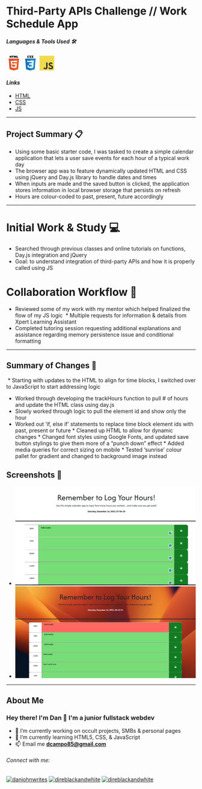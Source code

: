 # Third-Party APIs Challenge // Work Schedule App

##### _Languages & Tools Used_ 🛠
<p align="left">
<img src="https://raw.githubusercontent.com/devicons/devicon/master/icons/html5/html5-original-wordmark.svg" alt="html5" width="40" height="40"/>
<img src="https://raw.githubusercontent.com/devicons/devicon/master/icons/css3/css3-original-wordmark.svg" alt="css3" width="40" height="40"/>
<a href="https://developer.mozilla.org/en-US/docs/Web/JavaScript" target="_blank" rel="noreferrer"> <img src="https://raw.githubusercontent.com/devicons/devicon/master/icons/javascript/javascript-original.svg" alt="javascript" width="40" height="40"/> </a></p>

#### _Links_
* <a href="https://github.com/F3N215/scheduler-challenge/blob/main/Develop/index.html">HTML</a>
* <a href="https://github.com/F3N215/scheduler-challenge/blob/main/Develop/assets/css/style.css">CSS</a>
* <a href="https://github.com/F3N215/scheduler-challenge/blob/main/Develop/assets/js/script.js">JS</a>

-----
## Project Summary 📋
* Using some basic starter code, I was tasked to create a simple calendar application that lets a user save events for each hour of a typical work day
* The browser app was to feature dynamically updated HTML and CSS using jQuery and Day.js library to handle dates and times
* When inputs are made and the saved button is clicked, the application stores information in local browser storage that persists on refresh
* Hours are colour-coded to past, present, future accordingly
-----
# Initial Work & Study 💻  
* Searched through previous classes and online tutorials on functions, Day.js integration and jQuery
* Goal: to understand integration of third-party APIs and how it is properly called using JS

# Collaboration Workflow 🦾
* Reviewed some of my work with my mentor which helped finalized the flow of my JS logic  * Multiple requests for information & details from Xpert Learning Assistant 
* Completed tutoring session requesting additional explanations and assistance regarding memory persistence issue and conditional formatting 
-----
## Summary of Changes 📝
 * Starting with updates to the HTML to align for time blocks, I switched over to JavaScript to start addressing logic
* Worked through developing the trackHours function to pull # of hours and update the HTML class using day.js 
* Slowly worked through logic to pull the element id and show only the hour 
* Worked out ‘if, else if’ statements to replace time block element ids with past, present or future * Cleaned up HTML to allow for dynamic changes * Changed font styles using Google Fonts, and updated save button stylings to give them more of a “punch down” effect * Added media queries for correct sizing on mobile * Tested ‘sunrise’ colour pallet for gradient and changed to background image instead

## Screenshots 📸
* ![Initial Screenshot](Assets/Screenshot-1.png)
* ![Updated background](Assets/Screenshot-2.png)

-----
## About Me
<h3 align="left">Hey there! I'm Dan 👋 I'm a junior fullstack webdev</h3>

* 🔭 I’m currently working on occult projects, SMBs & personal pages
* 🌱 I’m currently learning HTML5, CSS, & JavaScript
* 📫 Email me **dcampo85@gmail.com**

<h6 align="left">Connect with me:</h6>
<p align="left">
<a href="https://twitter.com/danjohnwrites" target="blank"><img align="center" src="https://raw.githubusercontent.com/rahuldkjain/github-profile-readme-generator/master/src/images/icons/Social/twitter.svg" alt="danjohnwrites" height="30" width="40" /></a>
<a href="https://instagram.com/direblackandwhite" target="blank"><img align="center" src="https://raw.githubusercontent.com/rahuldkjain/github-profile-readme-generator/master/src/images/icons/Social/instagram.svg" alt="direblackandwhite" height="30" width="40" /></a>
<a href="https://instagram.com/direpike" target="blank"><img align="center" src="https://raw.githubusercontent.com/rahuldkjain/github-profile-readme-generator/master/src/images/icons/Social/instagram.svg" alt="direblackandwhite" height="30" width="40" /></a>
</p>
